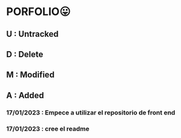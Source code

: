 # PORFOLIO:stuck_out_tongue:

## U : Untracked 
 
## D : Delete

## M : Modified

## A : Added

### 17/01/2023 : Empece a utilizar el repositorio de front end 
### 17/01/2023 : cree el readme



